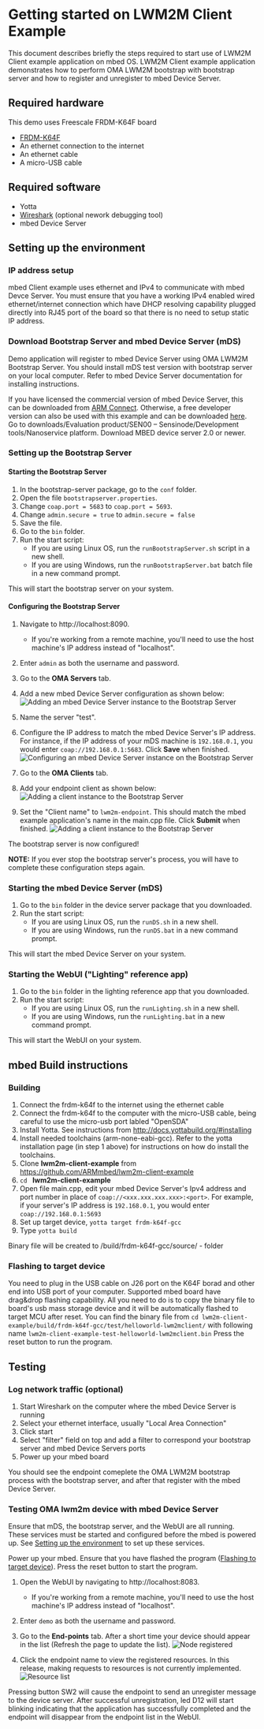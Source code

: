 # Getting started on LWM2M Client Example

This document describes briefly the steps required to start use of LWM2M Client example application on mbed OS. LWM2M Client example application demonstrates how to perform OMA LWM2M bootstrap with bootstrap server and how to register and unregister to mbed Device Server.

## Required hardware

This demo uses Freescale FRDM-K64F board
- [FRDM-K64F](http://developer.mbed.org/platforms/frdm-k64f/)
- An ethernet connection to the internet
- An ethernet cable
- A micro-USB cable

## Required software

* Yotta
* [Wireshark](https://www.wireshark.org/) (optional nework debugging tool)
* mbed Device Server

## Setting up the environment

### IP address setup

mbed Client example uses ethernet and IPv4 to communicate with mbed Devce Server.
You must ensure that you have a working IPv4 enabled wired ethernet/internet connection which have DHCP resolving capability plugged directly into RJ45 port of the board so that there is no need to setup static IP address.

### Download Bootstrap Server and mbed Device Server (mDS)

Demo application will register to mbed Device Server using OMA LWM2M Bootstrap Server. You should install mDS test version with bootstrap server on your local computer. Refer to mbed Device Server documentation for installing instructions.

If you have licensed the commercial version of mbed Device Server, this can be downloaded from [ARM Connect](http://connect.arm.com/).
Otherwise, a free developer version can also be used with this example and can be downloaded [here](https://silver.arm.com/browse/SEN00).
Go to downloads/Evaluation product/SEN00 – Sensinode/Development tools/Nanoservice platform. Download MBED device server 2.0 or newer.

### Setting up the Bootstrap Server

#### Starting the Bootstrap Server

1. In the bootstrap-server package, go to the `conf` folder.
2. Open the file `bootstrapserver.properties`.
3. Change `coap.port = 5683` to `coap.port = 5693`.
4. Change `admin.secure = true` to `admin.secure = false`
5. Save the file.
6. Go to the `bin` folder.
7. Run the start script:
    - If you are using Linux OS, run the `runBootstrapServer.sh` script in a new shell.
    - If you are using Windows, run the `runBootstrapServer.bat` batch file in a new command prompt.

This will start the bootstrap server on your system.

#### Configuring the Bootstrap Server

1. Navigate to http://localhost:8090.
    - If you're working from a remote machine, you'll need to use the host machine's IP address instead of "localhost".
2. Enter `admin` as both the username and password.
3. Go to the **OMA Servers** tab.
4. Add a new mbed Device Server configuration as shown below:
![Adding an mbed Device Server instance to the Bootstrap Server](/img/addmbedDeviceServer.png)

5. Name the server "test".
6. Configure the IP address to match the mbed Device Server's IP address. For instance, if the IP address of your mDS machine is `192.168.0.1`, you would enter `coap://192.168.0.1:5683`. Click **Save** when finished.
![Configuring an mbed Device Server instance on the Bootstrap Server](/img/addmbedDeviceServerDialog.png)

7. Go to the **OMA Clients** tab.
8. Add your endpoint client as shown below:
![Adding a client instance to the Bootstrap Server](/img/addClient.png)

9. Set the "Client name" to `lwm2m-endpoint`. This should match the mbed example application's name in the main.cpp file. Click **Submit** when finished.
![Adding a client instance to the Bootstrap Server](/img/addClientDialog.png)

The bootstrap server is now configured!

**NOTE:** If you ever stop the bootstrap server's process, you will have to complete these configuration steps again.

### Starting the mbed Device Server (mDS)

1. Go to the `bin` folder in the device server package that you downloaded.
2. Run the start script:
    - If you are using Linux OS, run the `runDS.sh` in a new shell.
    - If you are using Windows, run the `runDS.bat` in a new command prompt.

This will start the mbed Device Server on your system.

### Starting the WebUI ("Lighting" reference app)
1. Go to the `bin` folder in the lighting reference app that you downloaded.
2. Run the start script:
    - If you are using Linux OS, run the `runLighting.sh` in a new shell.
    - If you are using Windows, run the `runLighting.bat` in a new command prompt.

This will start the WebUI on your system.

## mbed Build instructions

### Building
1. Connect the frdm-k64f to the internet using the ethernet cable
2. Connect the frdm-k64f to the computer with the micro-USB cable, being careful to use the micro-usb port labled "OpenSDA"
3. Install Yotta. See instructions from http://docs.yottabuild.org/#installing
4. Install needed toolchains (arm-none-eabi-gcc). Refer to the yotta installation page (in step 1 above) for instructions on how do install the toolchains.
5. Clone **lwm2m-client-example** from https://github.com/ARMmbed/lwm2m-client-example
6. `cd ` **lwm2m-client-example**
7. Open file main.cpp, edit your mbed Device Server's Ipv4 address and port number in place of `coap://<xxx.xxx.xxx.xxx>:<port>`. For example, if your server's IP address is `192.168.0.1`, you would enter `coap://192.168.0.1:5693`
8. Set up target device, `yotta target frdm-k64f-gcc`
9. Type `yotta build`

Binary file will be created to /build/frdm-k64f-gcc/source/ - folder

### Flashing to target device

You need to plug in the USB cable on J26 port on the K64F borad and other end into  USB port of your computer.
Supported mbed board have drag&drop flashing capability. All you need to do is to copy the binary file to
board's usb mass storage device and it will be automatically flashed to target MCU after reset.
You can find the binary file from `cd lwm2m-client-example/build/frdm-k64f-gcc/test/helloworld-lwm2mclient/` with following name `lwm2m-client-example-test-helloworld-lwm2mclient.bin`
Press the reset button to run the program.

## Testing

### Log network traffic (optional)

1. Start Wireshark on the computer where the mbed Device Server is running
2. Select your ethernet interface, usually "Local Area Connection"
3. Click start
4. Select "filter" field on top and add a filter to correspond your bootstrap server and mbed Device Servers ports
5. Power up your mbed board

You should see the endpoint comeplete the OMA LWM2M bootstrap process with the bootstrap server, and after that register with the mbed Device Server.

### Testing OMA lwm2m device with mbed Device Server

Ensure that mDS, the bootstrap server, and the WebUI are all running. These services must be started and configured before the mbed is powered up. See [Setting up the environment](#setting-up-the-environment) to set up these services.

Power up your mbed. Ensure that you have flashed the program ([Flashing to target device](#flashing-to-target-device)). Press the reset button to start the program.

1. Open the WebUI by navigating to http://localhost:8083.
    - If you're working from a remote machine, you'll need to use the host machine's IP address instead of "localhost".
2. Enter `demo` as both the username and password.
3. Go to the **End-points** tab. After a short time your device should appear in the list (Refresh the page to update the list).
![Node registered](/img/registered.jpg)

4. Click the endpoint name to view the registered resources. In this release, making requests to resources is not currently implemented.
![Resource list](/img/endpoint_resources.jpg)

Pressing button SW2 will cause the endpoint to send an unregister message to the device server. After successful unregistration, led D12 will start blinking indicating that the application has successfully completed and the endpoint will disappear from the endpoint list in the WebUI.
